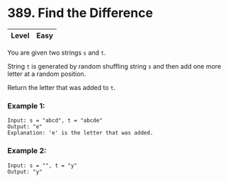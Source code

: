 # 389. Find the Difference

| Level | Easy |
| ----- | ---- |

You are given two strings `s` and `t`.

String `t` is generated by random shuffling string `s` and then add one more letter at a random position.

Return the letter that was added to `t`.

 

### Example 1:
```
Input: s = "abcd", t = "abcde"
Output: "e"
Explanation: 'e' is the letter that was added.
```
### Example 2:
```
Input: s = "", t = "y"
Output: "y"
```
